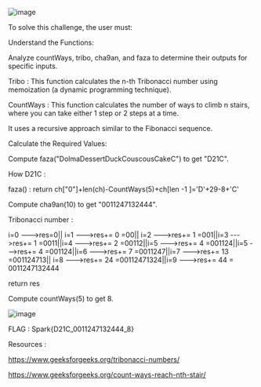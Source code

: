 ![image](https://github.com/user-attachments/assets/9bdae592-20bc-44cf-9988-652f3fbcd5b4)

To solve this challenge, the user must:

Understand the Functions:

Analyze countWays, tribo, cha9an, and faza to determine their outputs for specific inputs.

Tribo : This function calculates the n-th Tribonacci number using memoization (a dynamic programming technique).

CountWays : This function calculates the number of ways to climb n stairs, where you can take either 1 step or 2 steps at a time.

It uses a recursive approach similar to the Fibonacci sequence.

Calculate the Required Values:

Compute faza("DolmaDessertDuckCouscousCakeC") to get "D21C".

How D21C :

faza() : return ch["0"]+len(ch)-CountWays(5)+ch[len -1 ]='D'+29-8+'C'

Compute cha9an(10) to get "0011247132444".

Tribonacci number : 

i=0 --->res=0|| i=1 --->res+= 0 =00|| i=2 --->res+= 1 =001||i=3 --->res+= 1 =0011||i=4 --->res+= 2 =00112||i=5 --->res+= 4 =001124||i=5 --->res+= 4 =001124||i=6 --->res+= 7 =0011247||i=7 --->res+= 13 =001124713||
i=8 --->res+= 24 =00112471324||i=9 --->res+= 44 = 0011247132444

return res

Compute countWays(5) to get 8.

![image](https://github.com/user-attachments/assets/af649c60-34b3-429f-89fd-757715c00d21)

FLAG : Spark{D21C_0011247132444_8}

Resources :

https://www.geeksforgeeks.org/tribonacci-numbers/

https://www.geeksforgeeks.org/count-ways-reach-nth-stair/
